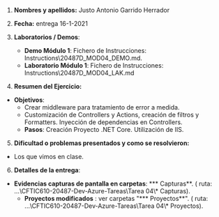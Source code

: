 1. **Nombres y apellidos:** Justo Antonio Garrido Herrador

2. **Fecha:** entrega 16-1-2021

3. **Laboratorios / Demos**: 
   
   - **Demo Módulo 1**: Fichero de Instrucciones: Instructions\20487D_MOD04_DEMO.md. 
   - **Laboratorio Módulo 1**: Fichero de Instrucciones: Instructions\20487D_MOD04_LAK.md
   
4. **Resumen del Ejercicio:**
* **Objetivos**: 
     * Crear middleware para tratamiento de error a medida.
     * Customización de Controllers y Actions, creación de filtros y Formatters. Inyección de dependencias en Controllers.
     * **Pasos**:  Creación Proyecto .NET Core. Utilización de IIS. 
   
5. **Dificultad o problemas presentados y como se resolvieron:**  
* Los que vimos en clase.
   
6. **Detalles de la entrega**: 
* **Evidencias capturas de pantalla en carpetas**: *** Capturas**. ( ruta: ...\\CFTIC610-20487-Dev-Azure-Tareas\Tarea 04\\* Capturas).
   * **Proyectos modificados** : ver carpetas "*** Proyectos**". ( ruta: ...\CFTIC610-20487-Dev-Azure-Tareas\Tarea 04\\* Proyectos).

